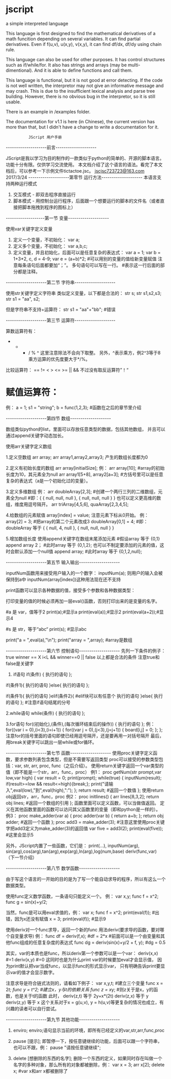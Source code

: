 # jscript
a simple interpreted language

This language is first designed to find the mathematical derivatives of a math funcition depending 
on several variables. It can find partial derivatives. Even if f(u,v), u(x,y), v(x,y), it can find 
df/dx, df/dy using chain rule.

This language can also be used for other purposes. It has control structures such as if/while/for. 
It also has strings and arrays (may be multi-dimentional). And it is able to define functions and call them.

This language is functional, but it is not good at error detecting. If the code is not well written,
the interpretor may not give an informative message and may crash. This is due to the insufficient
lexical analysis and parse tree building. However, there is no obvious bug in the interpretor, 
so it is still usable.

There is an example in /examples folder.

The documentation for v1.1 is here (in Chinese), the current version has more than that, 
but I didn't have a change to write a documentation for it. 

    	      JScript 用户手册
--------------------前言--------------------

JScript是我以学习为目的制作的一款类似于python的简单的、开源的脚本语言。功能十分有限。仅供学习交流使用。
本文档介绍了这个语言的语法。看完了本文档后，可以参考一下示例文件tictactoe.jsc。
jscjsc723723@163.com
2017/3/24
--------------------第零节 运行方法--------------------
本语言支持两种运行模式
1. 交互模式 - 即双击程序直接运行
2. 脚本模式 - 用控制台运行程序，后面跟一个想要运行的脚本的文件名（或者直接把脚本拖拽到程序的图标上）

-------------------第一节 变量--------------------

使用var关键字定义变量
1. 定义一个变量，不初始化：
var a;
2. 定义多个变量，不初始化：
var a,b,c;
3. 定义变量，并且初始化，后面可以是任意复杂的表达式：
var a = 1;
var b = 1+3*2, c, d = 4-9;
var e = (a+b)*2; #可以用别的变量的值给新变量赋值
注意每条语句后面都要加“；”。
多句语句可以写在一行。
#表示这一行后面的部分都是注释。

--------------------第二节 字符串--------------------

使用str关键字定义字符串
类似定义变量，以下都是合法的：
str s;
str s1,s2,s3;
str s1 = "aa", s2;

但是字符串不支持+运算符：
str s1 = "aa"+"bb"; #错误

--------------------第三节 运算符--------------------

算数运算符有：
+ - * / % ^
这里注意除法不会向下取整。
另外，^表示乘方，例2^3等于8
乘方运算的优先度要大于*/%。

比较运算符：
==  !=  <  >  <= >=
|| &&
不过没有取反运算符”！“

赋值运算符：
=
例：
a = 1;
s1 = "string";
b = func(1,2,3); #函数在之后的章节里介绍


--------------------第四节 数组--------------------

数组类似python的list，里面可以存放任意类型的数据，包括其他数组，
并且可以通过append关键字动态加长。

使用arr关键字定义数组

1.定义空数组
arr array;
arr array1,array2,array3;
产生的数组长度都为0

2.定义有初始长度的数组
arr array[initialSize];
例：
arr array[10]; #array的初始长度为10，其元素全为null
arr array1[5+8], array2[a+3]; #方括号里可以是任意复杂的表达式（a是一个初始化过的变量）。

3.定义多维数组
例：
arr doubleArray[2,3]; 
#创建一个两行三列的二维数组，元素全为null
#即：{ { null, null, null }, { null, null, null } }
也可以定义更高维的数组，维度用逗号隔开。
arr triArray[4,5,6], quaArray[2,3,4,5];

4.给数组的元素赋值
array[index] = value;
注意元素下标从0开始。
例：
array[2] = 3; #把array的第二个元素改成3
doubleArray[0,1] = 4;
#即：doubleArray 等于 { { null, 4, null }, { null, null, null } }

5.增加数组长度
使用append关键字在数组末尾添加元素
#假设array 等于 {0,1}
append array 2；
#此时array 等于 {0,1,2};
也可以不制定要添加的元素的值，这时会默认添加一个null值
append array;
#此时array 等于 {0,1,2,null};

--------------------第五节 输入输出--------------------

inputNum函数用来接受用户输入的一个数字：
inputNum(a);
则用户的输入会被保持到a中
inputNum(array[index])这种用法现在还不支持

print函数可以显示各种数据的值，接受多个参数和各种数据类型：

打印变量的值的时候必须再加一层eval()函数，否则打印出来的是变量的名字。

#a 是 var，值等于2
print(a);#显示a
print(eval(a));#显示2
print(eval(a+2));#显示4

#s 是 str，等于“abc“
print(s); #显示abc

print("a = ",eval(a),"\n");
print("array = ",array); #array是数组

--------------------第六节 控制语句--------------------
先列一下条件的例子：
true
winner == X
i<L && winner==0 || false
以上都是合法的条件
注意true和false是关键字

1. if语句
if(条件) 
{
    执行的语句
};

if(条件1){
    执行的语句
}else{
    执行的语句
};

if(条件1){
    执行的语句
}elif(条件2){ #elif块可以有任意个
    执行的语句
}else{
    执行的语句
};
#注意if语句结尾的分号

2.while语句
while(条件)
{
    执行的语句
};

3.for语句
for((初始化),(条件),(每次循环结束后的操作))
{
        执行的语句
};
例：
for((var i = 0),(i<3),(i=i+1))
{
        for((var j = 0),(j<3),(j=j+1))
        {
            board[i,j] = 0;
        };
};
注意for的括号里面的语句即使已经用逗号隔开，还是要再用一对括号隔开
最后，用break关键字可以跳出一层while或for循环。

--------------------第七节 函数--------------------
使用proc关键字定义函数，要求参数列表包含类型，但是不需要写返回类型
proc可以接受的参数类型包括：var, str, arr, proc, func（之后介绍）。
使用return关键字返回一个var类型的值（即不能是一个str，arr，func，proc）
例1：
proc getNum(str prompt,var low,var high)
{
    var result = 0;
    print(prompt);
	while(true)
	{
		inputNum(result);
		if(result>=low && result<=high){break;};
	    print("请输入",eval(low),"到",eval(high),":"); 
	};
    return result; #返回一个数值
};
使用return obj返回str，arr，func，proc
例2：
proc initlines()
{
    arr lines[8,3,2];
    return obj lines; #返回一个数组的引用
};
函数里面可以定义函数，可以当做值返回。
定义在其他函数里面的函数可以访问其父函数里的变量（即和python是一样的）。
例3：
proc make_adder(var a)
{
    proc adder(var b) 
    {
        return a+b;
    };
    return obj adder; #返回一个函数
};
proc add3 = make_adder(3); #注意这里使用proc关键字把add3定义为make_adder(3)的返回值
var five = add3(2);
print(eval(five)); #这里会显示5

另外，JScript内置了一些函数，它们是：
print(...), inputNum(arg),
sin(arg),cos(arg),tan(arg),exp(arg),ln(arg),log(num,base)
deriv(func,var) （下一节介绍）

--------------------第八节 数学函数--------------------

由于写这个语言的一开始的目的是为了写一个能自动求导的程序，所以有这么一个数据类型。

使用func定义数学函数，一条语句只能定义一个。
例：
var x,y;
func f = x^2;
func g = sin(x)+y/2;

当然，func是可以用eval求值的，例：
var x;
func f = x^2;
print(eval(f)); #出错，因为x还没有赋值
x = 3;
print(eval(f)); #显示9

使用deriv对一个func求导，返回一个新的func
用法deriv(要求导的函数，要对哪个自变量求导)
例：
func df = deriv(f,x); #df = 2*x
#前面可以是一个由变量和其他func组成的任意复杂度的表达式
func dg = deriv(sin(x)+y/2 + f, y);  #dg = 0.5

其实，var的本质也是func，所以deriv第一个参数可以是一个var：
deriv(x,x) #=1
deriv(x,y) #=0
这同时也是为什么print var的时候要加eval才会显示值，
因为print默认把var当成func，以显示func的形式显示var，
只有明确告诉print要显示var的值才会显示数字。

注意求导是符合链式法则的，请看如下例子：
var x,y,t; #建立三个变量
func x = 2*t;
func y = t^2; #建立x，y与t的依赖关系
func z = x*y; #则z关于是x，y的函数，也是关于t的函数
此时，
deriv(z,t) 等于 2y+x*(2t)
deriv(z,x) 等于 y
deriv(z,y) 等于 x
这个关系对于x = g(u,v), y = h(u,v)等更复杂的情况也成立，有兴趣的读者可以自行尝试。

--------------------第九节 其他功能--------------------
1. enviro;
enviro;语句显示当前的环境，即所有已经定义的var,str,arr,func,proc

2. pause [提示];
即暂停一下，按任意键继续的功能，后面可以跟一个字符串，也可以不跟，例：
pause "请按任意键继续";

3. delete [想删除的东西的名字];
删除一个东西的定义，如果同时存在叫做一个名字的多种对象，那么所有的对象都被删除，例：
var x = 3;
arr x[2];
delete x; #var x和arr x都被删除了


